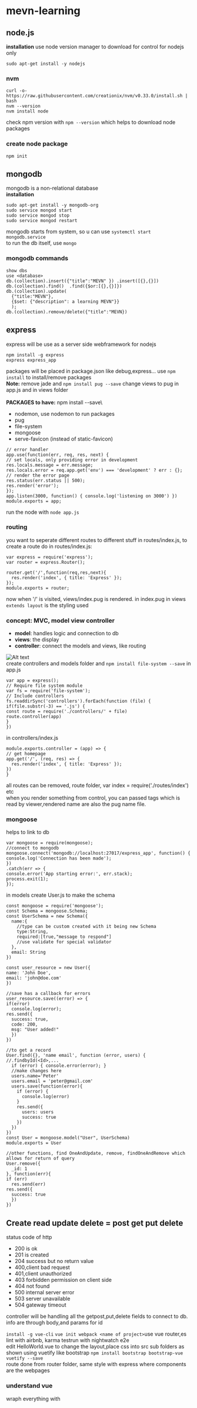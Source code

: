 # mevn-learning

## node.js

**installation**
use node version manager to download for control for nodejs only
```
sudo apt-get install -y nodejs
```
### nvm
```
curl -o- https://raw.githubusercontent.com/creationix/nvm/v0.33.0/install.sh | bash
nvm --version
nvm install node
```
check npm version with  `npm --version` which helps to download node packages
### create node package
```
npm init
```
## mongodb
mongodb is a non-relational database\
**installation**
```
sudo apt-get install -y mongodb-org
sudo service mongod start
sudo service mongod stop
sudo service mongod restart
```
mongodb starts from system, so u can use `systemctl start mongodb.service`\
to run the db itself, use `mongo`
### mongodb commands
```
show dbs 
use <database>
db.(collection).insert({"title":"MEVN" }) .insert([{},{}])
db.(collection).find()  .find({$or:[{},{}]})
db.(collection).update(
  {"title:"MEVN"},
  {$set: {"description": a learning MEVN"}}
  );
db.(collection).remove/delete({"title":"MEVN})
```
## express
express will be use as a server side webframework for nodejs
```
npm install -g express
express express_app
```
packages will be placed in package.json like debug,express... use `npm install` to install/remove packages\
**Note:** remove jade and `npm install pug --save` change views to pug in app.js and in views folder\
\
**PACKAGES to have:** npm install <package> --save\ 
- nodemon, use nodemon to run packages
- pug
- file-system
- mongoose
- serve-favicon (instead of static-favicon)

```
// error handler
app.use(function(err, req, res, next) {
// set locals, only providing error in development
res.locals.message = err.message;
res.locals.error = req.app.get('env') === 'development' ? err : {};
// render the error page
res.status(err.status || 500);
res.render('error');
});
app.listen(3000, function() { console.log('listening on 3000') })
module.exports = app;
```
run the node with `node app.js`
### routing
you want to seperate different routes to different stuff in routes/index.js, to create a route do in routes/index.js:
```
var express = require('express');
var router = express.Router();

router.get('/',function(req,res,next){
  res.render('index', { title: 'Express' });
});
module.exports = router;
```
now when '/' is visited, views/index.pug is rendered. in index.pug in views `extends layout` is the styling used

### concept: MVC, model view controller

- **model**: handles logic and connection to db
- **views**: the display
- **controller**: connect the models and views, like routing

![Alt text](https://imgur.com/3QIkdNJ.png)\
create controllers and models folder and `npm install file-system --save`
in app.js
```
var app = express();
// Require file system module
var fs = require('file-system');
// Include controllers
fs.readdirSync('controllers').forEach(function (file) {
if(file.substr(-3) == '.js') {
const route = require('./controllers/' + file)
route.controller(app)
}
})
```
in controllers/index.js
```
module.exports.controller = (app) => {
// get homepage
app.get('/', (req, res) => {
  res.render('index', { title: 'Express' });
})
}
```
all routes can be removed, route folder, var index = require('./routes/index') etc  
when you render something from control, you can passed tags which is read by viewer,rendered name are also the pug name file.

### mongoose
helps to link to db
```
var mongoose = require(mongoose);
//connect to mongodb
mongoose.connect('mongodb://localhost:27017/express_app', function() {
console.log('Connection has been made');
})
.catch(err => {
console.error('App starting error:', err.stack);
process.exit(1);
});
```
in models create User.js to make the schema
```
const mongoose = require('mongoose');
const Schema = mongoose.Schema;
const UserSchema = new Schema({
  name:{
    //type can be custom created with it being new Schema
    type:String,
    required:[true,"message to respond"]
    //use validate for special validator
  },
  email: String
})

const user_resource = new User({
name: 'John Doe',
email: 'john@doe.com'
})

//save has a callback for errors
user_resource.save((error) => {
if(error)
  console.log(error);
res.send({
  success: true,
  code: 200,
  msg: "User added!"
  })
})

//to get a record
User.find({}, 'name email', function (error, users) {   //.findbyId(<Id>,...
  if (error) { console.error(error); }
  //make changes here
  users.name='Peter'
  users.email = 'peter@gmail.com'
  users.save(function(error){
    if (error) {
      console.log(error)
    }
    res.send({
      users: users
      success: true
    })
  })
})
const User = mongoose.model("User", UserSchema)
module.exports = User

//other functions, find OneAndUpdate, remove, findOneAndRemove which allows for return of query
User.remove({
  _id: 1
}, function(err){
if (err)
  res.send(err)
res.send({
  success: true
  })
})
```
## Create read update delete = post get put delete
status code of http
- 200 is ok
- 201 is created
- 204 success but no return value
- 400,client bad request
- 401,client unauthorized
- 403 forbidden permission on client side 
- 404 not found
- 500 internal server error
- 503 server unavailable
- 504 gateway timeout

controller will be handling all the getpost,put,delete fields to connect to db. info are through body,and params for id

`install -g vue-cli`
`vue init webpack <name of project>`use vue router,es lint with airbnb, karma testrun with nightwatch e2e\
edit HelloWorld.vue to change the layout,place css into src sub folders as shown
using vuetify like bootstrap `npm install bootstrap bootstrap-vue vuetify --save`\
route done from router folder, same style with express where components are the webpages

### understand vue
wraph everything with <template> in .vue files, written as html, v tags have functionality, e.g 
- v-text
- v-on
- v-ref
- v-show
- v-pre 
- v-transition
- v-for
  
data binding can be done using {{ }} instead so that it binds to a script in a component file\
\
flow: 
- index.html -> bare bones, main.js creates the vue which is linked by the div element in index.
- App.vue the true main file, imports stylesheets, overlay of website.
- routes adds the different component together

again install express and mongo stuff
`npm install express morgan body-parser cors mongoose --save`\
servers stays in server.js in main
```
const express = require('express');
const bodyParser = require('body-parser');
const mongoose = require('mongoose');
const cors = require('cors');
const morgan = require('morgan');
const fs = require('fs');
const app = express();
const router = express.Router();
app.use(morgan('combined'));
app.use(bodyParser.json());
app.use(cors());
//connect to mongodb
mongoose.connect('mongodb://localhost/movie_rating_app', function() {
console.log('Connection has been made');
})
.catch(err => {
console.error('App starting error:', err.stack);
process.exit(1);
});
router.get('/', function(req, res) {
res.json({ message: 'API Initialized!'});
});
```
use axios to connect in the addmovie script to link button to mongo\
use vue-swal for flash message\